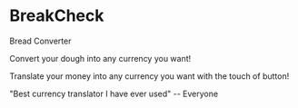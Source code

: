 # BreakCheck
Bread Converter

Convert your dough into any currency you want!

Translate your money into any currency you want with the touch of button!


"Best currency translator I have ever used" -- Everyone
